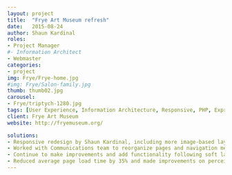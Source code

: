 ```yaml
---
layout: project
title:  "Frye Art Museum refresh"
date:   2015-08-24
author: Shaun Kardinal
roles:
- Project Manager
#- Information Architect
- Webmaster
categories:
- project
img: Frye/Frye-home.jpg
#img: Frye/Salon-family.jpg
thumb: thumb02.jpg
carousel:
- Frye/triptych-1280.jpg
tags: [User Experience, Information Architecture, Responsive, PHP, ExpressionEngine, Sass, jQuery, JavaScript, HTML, CSS, Git]
client: Frye Art Museum
website: http://fryemuseum.org/

solutions:
- Responsive redesign by Shaun Kardinal, including more image-based layouts.
- Worked with Communications team to reorganize pages and navigation menus for better user experience and easy mobile use.
- Continue to make improvements and add functionality following soft launch.
- Reduced average page load time by 35% and made improvements on perceived load time and browsing experience.
---
```

